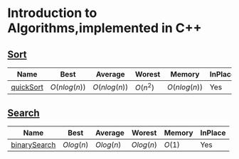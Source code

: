 # Introduction to Algorithms,implemented in C++

## [Sort](./src/sort/)
| Name | Best | Average | Worest | Memory | InPlace | Stability | Method | 
| ---- | ---- | ------- | ------ | ------ | ------- | --------- | ------ |
| [quickSort](./src/sort/quickSort/) | $O(nlog(n))$ | $O(nlog(n))$ | $O(n^2)$ | $O(nlog(n))$ | Yes | No | partition |
## [Search](./src/search/)
| Name | Best | Average | Worest | Memory | InPlace |
| ---- | ---- | ------- | ------ | ------ | ------- | 
| [binarySearch](./src/search/binarySearch/) | $Olog(n)$ | $Olog(n)$ | $Olog(n)$ | $O(1)$ | Yes |